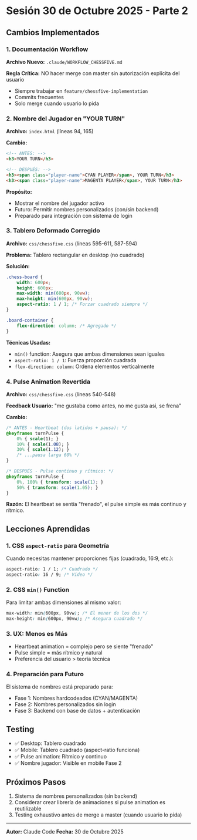# Sesión 30 de Octubre 2025 - Parte 2

## Cambios Implementados

### 1. Documentación Workflow

**Archivo Nuevo:** `.claude/WORKFLOW_CHESSFIVE.md`

**Regla Crítica:** NO hacer merge con master sin autorización explícita del usuario

- Siempre trabajar en `feature/chessfive-implementation`
- Commits frecuentes
- Solo merge cuando usuario lo pida

### 2. Nombre del Jugador en "YOUR TURN"

**Archivo:** `index.html` (líneas 94, 165)

**Cambio:**
```html
<!-- ANTES: -->
<h3>YOUR TURN</h3>

<!-- DESPUÉS: -->
<h3><span class="player-name">CYAN PLAYER</span>, YOUR TURN</h3>
<h3><span class="player-name">MAGENTA PLAYER</span>, YOUR TURN</h3>
```

**Propósito:**
- Mostrar el nombre del jugador activo
- Futuro: Permitir nombres personalizados (con/sin backend)
- Preparado para integración con sistema de login

### 3. Tablero Deformado Corregido

**Archivo:** `css/chessfive.css` (líneas 595-611, 587-594)

**Problema:** Tablero rectangular en desktop (no cuadrado)

**Solución:**
```css
.chess-board {
    width: 600px;
    height: 600px;
    max-width: min(600px, 90vw);
    max-height: min(600px, 90vw);
    aspect-ratio: 1 / 1; /* Forzar cuadrado siempre */
}

.board-container {
    flex-direction: column; /* Agregado */
}
```

**Técnicas Usadas:**
- `min()` function: Asegura que ambas dimensiones sean iguales
- `aspect-ratio: 1 / 1`: Fuerza proporción cuadrada
- `flex-direction: column`: Ordena elementos verticalmente

### 4. Pulse Animation Revertida

**Archivo:** `css/chessfive.css` (líneas 540-548)

**Feedback Usuario:** "me gustaba como antes, no me gusta asi, se frena"

**Cambio:**
```css
/* ANTES - Heartbeat (dos latidos + pausa): */
@keyframes turnPulse {
    0% { scale(1); }
    10% { scale(1.08); }
    30% { scale(1.12); }
    /* ...pausa larga 60% */
}

/* DESPUÉS - Pulse continuo y rítmico: */
@keyframes turnPulse {
    0%, 100% { transform: scale(1); }
    50% { transform: scale(1.05); }
}
```

**Razón:** El heartbeat se sentía "frenado", el pulse simple es más continuo y rítmico.

## Lecciones Aprendidas

### 1. CSS `aspect-ratio` para Geometría

Cuando necesitas mantener proporciones fijas (cuadrado, 16:9, etc.):
```css
aspect-ratio: 1 / 1; /* Cuadrado */
aspect-ratio: 16 / 9; /* Video */
```

### 2. CSS `min()` Function

Para limitar ambas dimensiones al mismo valor:
```css
max-width: min(600px, 90vw); /* El menor de los dos */
max-height: min(600px, 90vw); /* Asegura cuadrado */
```

### 3. UX: Menos es Más

- Heartbeat animation = complejo pero se siente "frenado"
- Pulse simple = más rítmico y natural
- Preferencia del usuario > teoría técnica

### 4. Preparación para Futuro

El sistema de nombres está preparado para:
- Fase 1: Nombres hardcodeados (CYAN/MAGENTA)
- Fase 2: Nombres personalizados sin login
- Fase 3: Backend con base de datos + autenticación

## Testing

- ✅ Desktop: Tablero cuadrado
- ✅ Mobile: Tablero cuadrado (aspect-ratio funciona)
- ✅ Pulse animation: Rítmico y continuo
- ✅ Nombre jugador: Visible en mobile Fase 2

## Próximos Pasos

1. Sistema de nombres personalizados (sin backend)
2. Considerar crear librería de animaciones si pulse animation es reutilizable
3. Testing exhaustivo antes de merge a master (cuando usuario lo pida)

---

**Autor:** Claude Code
**Fecha:** 30 de Octubre 2025
